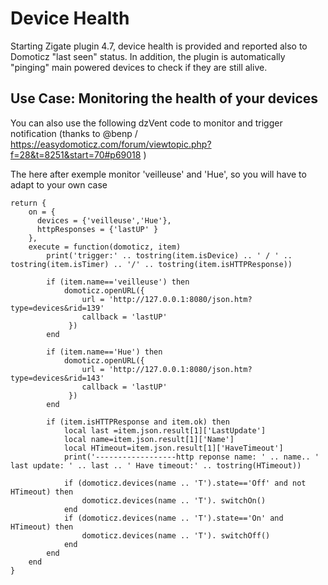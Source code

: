 # Device Health

Starting Zigate plugin 4.7, device health is provided and reported also to Domoticz "last seen" status.
In addition, the plugin is automatically "pinging" main powered devices to check if they are still alive.


## Use Case: Monitoring the health of your devices

You can also use the following dzVent code to monitor and trigger notification (thanks to @benp / https://easydomoticz.com/forum/viewtopic.php?f=28&t=8251&start=70#p69018 )

The here after exemple monitor 'veilleuse' and 'Hue', so you will have to adapt to your own case


``` DzVents
return {
	on = {
      devices = {'veilleuse','Hue'},
      httpResponses = {'lastUP' }
	},  
    execute = function(domoticz, item)
        print('trigger:' .. tostring(item.isDevice) .. ' / ' .. tostring(item.isTimer) .. '/' .. tostring(item.isHTTPResponse))

        if (item.name=='veilleuse') then
            domoticz.openURL({
                url = 'http://127.0.0.1:8080/json.htm?type=devices&rid=139'
                callback = 'lastUP'
             })
        end
        
        if (item.name=='Hue') then
            domoticz.openURL({
                url = 'http://127.0.0.1:8080/json.htm?type=devices&rid=143'
                callback = 'lastUP'
             })
        end
        
        if (item.isHTTPResponse and item.ok) then
            local last =item.json.result[1]['LastUpdate']
            local name=item.json.result[1]['Name']
            local HTimeout=item.json.result[1]['HaveTimeout']
            print('------------------http reponse name: ' .. name.. ' last update: ' .. last .. ' Have timeout:' .. tostring(HTimeout))

            if (domoticz.devices(name .. 'T').state=='Off' and not HTimeout) then
                domoticz.devices(name .. 'T'). switchOn()
            end
            if (domoticz.devices(name .. 'T').state=='On' and  HTimeout) then
                domoticz.devices(name .. 'T'). switchOff()
            end
        end
    end
}

```
